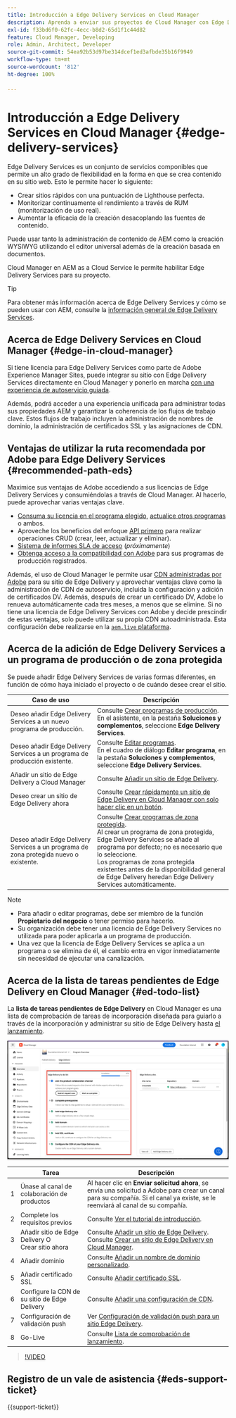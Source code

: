 ```yaml
---
title: Introducción a Edge Delivery Services en Cloud Manager
description: Aprenda a enviar sus proyectos de Cloud Manager con Edge Delivery Services.
exl-id: f33bd6f0-62fc-4ecc-b8d2-65d1f1c44d82
feature: Cloud Manager, Developing
role: Admin, Architect, Developer
source-git-commit: 54ea92b53d97be314dcef1ed3afbde35b16f9949
workflow-type: tm+mt
source-wordcount: '812'
ht-degree: 100%

---
```



# Introducción a Edge Delivery Services en Cloud Manager {#edge-delivery-services}

Edge Delivery Services es un conjunto de servicios componibles que permite un alto grado de flexibilidad en la forma en que se crea contenido en su sitio web. Esto le permite hacer lo siguiente:

* Crear sitios rápidos con una puntuación de Lighthouse perfecta.
* Monitorizar continuamente el rendimiento a través de RUM (monitorización de uso real).
* Aumentar la eficacia de la creación desacoplando las fuentes de contenido.

Puede usar tanto la administración de contenido de AEM como la creación WYSIWYG utilizando el editor universal además de la creación basada en documentos.

Cloud Manager en AEM as a Cloud Service le permite habilitar Edge Delivery Services para su proyecto.

>[!TIP]
>
>Para obtener más información acerca de Edge Delivery Services y cómo se pueden usar con AEM, consulte la [información general de Edge Delivery Services](/help/edge/overview.md).

## Acerca de Edge Delivery Services en Cloud Manager {#edge-in-cloud-manager}

Si tiene licencia para Edge Delivery Services como parte de Adobe Experience Manager Sites, puede integrar su sitio con Edge Delivery Services directamente en Cloud Manager y ponerlo en marcha [con una experiencia de autoservicio guiada](/help/implementing/cloud-manager/getting-access-to-aem-in-cloud/creating-production-programs.md).

Además, podrá acceder a una experiencia unificada para administrar todas sus propiedades AEM y garantizar la coherencia de los flujos de trabajo clave. Estos flujos de trabajo incluyen la administración de nombres de dominio, la administración de certificados SSL y las asignaciones de CDN.

## Ventajas de utilizar la ruta recomendada por Adobe para Edge Delivery Services {#recommended-path-eds}

Maximice sus ventajas de Adobe accediendo a sus licencias de Edge Delivery Services y consumiéndolas a través de Cloud Manager. Al hacerlo, puede aprovechar varias ventajas clave.

* [Consuma su licencia en el programa elegido](/help/implementing/cloud-manager/edge-delivery/add-edge-delivery-site.md), [actualice otros programas](/help/implementing/cloud-manager/edge-delivery/manage-edge-delivery-sites.md) o ambos.
* Aproveche los beneficios del enfoque [API primero](https://developer.adobe.com/experience-cloud/experience-manager-apis/) para realizar operaciones CRUD (crear, leer, actualizar y eliminar).
* [Sistema de informes SLA de acceso](/help/implementing/cloud-manager/sla-reporting.md) (*próximamente*)
* [Obtenga acceso a la compatibilidad con Adobe](/help/edge/overview.md#support-ticket) para sus programas de producción registrados.

Además, el uso de Cloud Manager le permite usar [CDN administradas por Adobe](/help/implementing/dispatcher/cdn.md#aem-managed-cdn) para su sitio de Edge Delivery y aprovechar ventajas clave como la administración de CDN de autoservicio, incluida la configuración y adición de certificados DV. Además, después de crear un certificado DV, Adobe lo renueva automáticamente cada tres meses, a menos que se elimine. Si no tiene una licencia de Edge Delivery Services con Adobe y decide prescindir de estas ventajas, solo puede utilizar su propia CDN autoadministrada. Esta configuración debe realizarse en la [`aem.live` plataforma](https://www.aem.live/docs/go-live-checklist#cdn-configuration).

## Acerca de la adición de Edge Delivery Services a un programa de producción o de zona protegida

Se puede añadir Edge Delivery Services de varias formas diferentes, en función de cómo haya iniciado el proyecto o de cuándo desee crear el sitio.

| Caso de uso | Descripción |
| --- | --- |
| Deseo añadir Edge Delivery Services a un nuevo programa de producción. | Consulte [Crear programas de producción](/help/implementing/cloud-manager/getting-access-to-aem-in-cloud/creating-production-programs.md).<br>En el asistente, en la pestaña **Soluciones y complementos**, seleccione **Edge Delivery Services**. |
| Deseo añadir Edge Delivery Services a un programa de producción existente. | Consulte [Editar programas](/help/implementing/cloud-manager/getting-access-to-aem-in-cloud/editing-programs.md).<br>En el cuadro de diálogo **Editar programa**, en la pestaña **Soluciones y complementos**, seleccione **Edge Delivery Services**. |
| Añadir un sitio de Edge Delivery a Cloud Manager | Consulte [Añadir un sitio de Edge Delivery](/help/implementing/cloud-manager/edge-delivery/add-edge-delivery-site.md). |
| Deseo crear un sitio de Edge Delivery ahora | Consulte [Crear rápidamente un sitio de Edge Delivery en Cloud Manager con solo hacer clic en un botón](/help/implementing/cloud-manager/edge-delivery/create-edge-delivery-site.md). |
| Deseo añadir Edge Delivery Services a un programa de zona protegida nuevo o existente. | Consulte [Crear programas de zona protegida](/help/implementing/cloud-manager/getting-access-to-aem-in-cloud/creating-sandbox-programs.md).<br>Al crear un programa de zona protegida, Edge Delivery Services se añade al programa por defecto; no es necesario que lo seleccione.<br>Los programas de zona protegida existentes antes de la disponibilidad general de Edge Delivery heredan Edge Delivery Services automáticamente. |

>[!NOTE]
>
>* Para añadir o editar programas, debe ser miembro de la función **Propietario del negocio** o tener permiso para hacerlo.
>* Su organización debe tener una licencia de Edge Delivery Services no utilizada para poder aplicarla a un programa de producción.
>* Una vez que la licencia de Edge Delivery Services se aplica a un programa o se elimina de él, el cambio entra en vigor inmediatamente sin necesidad de ejecutar una canalización.


## Acerca de la lista de tareas pendientes de Edge Delivery en Cloud Manager {#ed-todo-list}

<!-- &#x2460; for "1" inside circle -->

La **lista de tareas pendientes de Edge Delivery** en Cloud Manager es una lista de comprobación de tareas de incorporación diseñada para guiarlo a través de la incorporación y administrar su sitio de Edge Delivery hasta [el lanzamiento](/help/journey-onboarding/go-live-checklist.md).

![Lista de tareas pendientes del sitio de Edge Delivery en Cloud Manager.](/help/implementing/cloud-manager/assets/cm-eds-todo-list.png)

|   | Tarea | Descripción |
| --- | --- | --- |
| 1 | Únase al canal de colaboración de productos | Al hacer clic en **Enviar solicitud ahora**, se envía una solicitud a Adobe para crear un canal para su compañía. Si el canal ya existe, se le reenviará al canal de su compañía. |
| 2 | Complete los requisitos previos | Consulte [Ver el tutorial de introducción](https://www.aem.live/developer/tutorial). |
| 3 | Añadir sitio de Edge Delivery O <br>Crear sitio ahora | Consulte [Añadir un sitio de Edge Delivery](#eds-add-site).<br>Consulte [Crear un sitio de Edge Delivery en Cloud Manager](/help/implementing/cloud-manager/edge-delivery/create-edge-delivery-site.md). |
| 4 | Añadir dominio | Consulte [Añadir un nombre de dominio personalizado](/help/implementing/cloud-manager/custom-domain-names/add-custom-domain-name.md). |
| 5 | Añadir certificado SSL | Consulte [Añadir certificado SSL](/help/implementing/cloud-manager/managing-ssl-certifications/add-ssl-certificate.md). |
| 6 | Configure la CDN de su sitio de Edge Delivery | Consulte [Añadir una configuración de CDN](/help/implementing/cloud-manager/cdn-configurations/add-cdn-config.md). |
| 7 | Configuración de validación push | Ver [Configuración de validación push para un sitio Edge Delivery](/help/implementing/cloud-manager/edge-delivery/cdn-setup-push-invalidation.md). |
| 8 | Go-Live | Consulte [Lista de comprobación de lanzamiento](/help/edge/docs/go-live-checklist.md). |

>[!VIDEO](https://video.tv.adobe.com/v/3441564?learn=on&captions=spa)

## Registro de un vale de asistencia {#eds-support-ticket}

{{support-ticket}}



